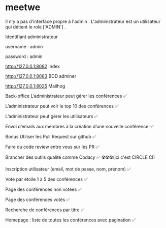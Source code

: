 # meetwe

Il n'y a pas d'interface propre à l'admin . 
L'administrateur est un utilisateur qui détient le role ['ADMIN'] .


Identifiant administrateur 

username : admin

password : admin

http://127.0.0.1:8082     index 

http://127.0.0.1:8083     BDD adminer

http://127.0.0.1:8025     Mailhog

Back-office
L’administrateur peut gérer les conférences ✅

L’administrateur peut voir le top 10 des conférences ✅

L’administrateur peut gérer les utilisateurs ✅

Envoi d’emails aux membres à la création d’une nouvelle conférence ✅

Bonus
Utiliser les Pull Request sur github ✅

Faire du code review entre vous sur les PR ✅

Brancher des outils qualité comme Codacy ✅   ☢️☢️☢️(ici c'est CIRCLE CI)


Inscription utilisateur (email, mot de passe, nom, prénom) ✅

Vote par étoile 1 à 5 des conférences ✅

Page des conférences non votées ✅

Page des conférences votés ✅

Recherche de conférences par titre ✅

Homepage : liste de toutes les conférences avec pagination ✅



